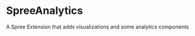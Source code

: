 SpreeAnalytics
==============

A Spree Extension that adds visualizations and some analytics components
